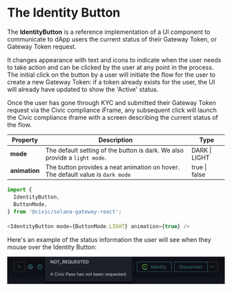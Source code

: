 # The Identity Button

The **IdentityButton** is a reference implementation of a UI component to communicate to dApp users the current status of their Gateway Token, or Gateway Token request.&#x20;

It changes appearance with text and icons to indicate when the user needs to take action and can be clicked by the user at any point in the process. The initial click on the button by a user will initiate the flow for the user to create a new Gateway Token: if a token already exists for the user, the UI will already have updated to show the 'Active' status.

Once the user has gone through KYC and submitted their Gateway Token request via the Civic compliance iFrame, any subsequent click will launch the Civic compliance iframe with a screen describing the current status of the flow.

| Property      | Description                                                                     | Type          |
| ------------- | ------------------------------------------------------------------------------- | ------------- |
| **mode**      | The default setting of the button is dark. We also provide a `light mode`.      | DARK \| LIGHT |
| **animation** | The button provides a neat animation on hover. The default value is `dark mode` | true \| false |

```typescript
import {
  IdentityButton,
  ButtonMode,
} from '@civic/solana-gateway-react';

<IdentityButton mode={ButtonMode.LIGHT} animation={true} />
```

Here's an example of the status information the user will see when they mouse over the Identity Button:

![](../../.gitbook/assets/ID-button-state.png)

